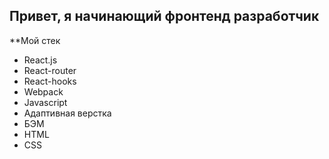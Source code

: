 ## Привет, я начинающий фронтенд разработчик

**Мой стек
* React.js
* React-router
* React-hooks
* Webpack
* Javascript
* Адаптивная верстка
* БЭМ
* HTML
* CSS
